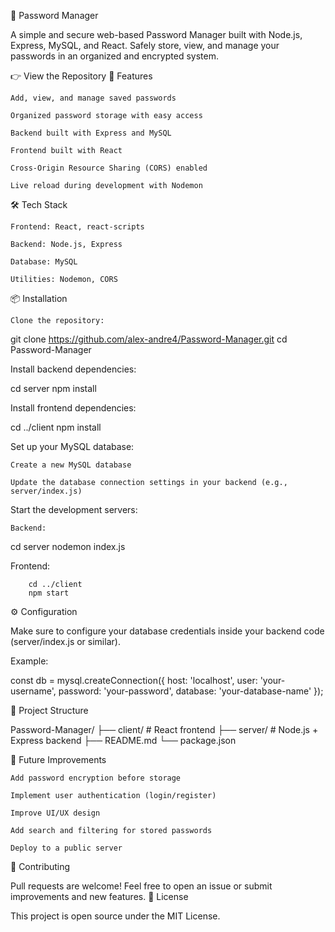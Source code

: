 🔐 Password Manager

A simple and secure web-based Password Manager built with Node.js, Express, MySQL, and React.
Safely store, view, and manage your passwords in an organized and encrypted system.

👉 View the Repository
🚀 Features

    Add, view, and manage saved passwords

    Organized password storage with easy access

    Backend built with Express and MySQL

    Frontend built with React

    Cross-Origin Resource Sharing (CORS) enabled

    Live reload during development with Nodemon

🛠️ Tech Stack

    Frontend: React, react-scripts

    Backend: Node.js, Express

    Database: MySQL

    Utilities: Nodemon, CORS

📦 Installation

    Clone the repository:

git clone https://github.com/alex-andre4/Password-Manager.git
cd Password-Manager

Install backend dependencies:

cd server
npm install

Install frontend dependencies:

cd ../client
npm install

Set up your MySQL database:

    Create a new MySQL database

    Update the database connection settings in your backend (e.g., server/index.js)

Start the development servers:

    Backend:

cd server
nodemon index.js

Frontend:

        cd ../client
        npm start

⚙️ Configuration

Make sure to configure your database credentials inside your backend code (server/index.js or similar).

Example:

const db = mysql.createConnection({
  host: 'localhost',
  user: 'your-username',
  password: 'your-password',
  database: 'your-database-name'
});

📂 Project Structure

Password-Manager/
├── client/          # React frontend
├── server/          # Node.js + Express backend
├── README.md
└── package.json

🧠 Future Improvements

    Add password encryption before storage

    Implement user authentication (login/register)

    Improve UI/UX design

    Add search and filtering for stored passwords

    Deploy to a public server

🙌 Contributing

Pull requests are welcome! Feel free to open an issue or submit improvements and new features.
📜 License

This project is open source under the MIT License.

